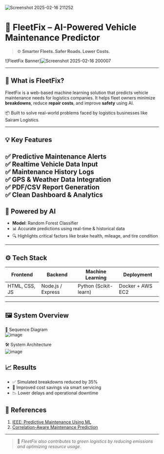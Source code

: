 ![Screenshot 2025-02-16 211252](https://github.com/user-attachments/assets/133233e1-5ad4-4b30-bb58-989c8e26a62d)
# 🚛 FleetFix – AI-Powered Vehicle Maintenance Predictor

> ⚙️ **Smarter Fleets. Safer Roads. Lower Costs.**

![FleetFix Banner]![Screenshot 2025-02-16 200007](https://github.com/user-attachments/assets/571f9d2b-90d2-4a60-9767-f5fa9343c861)
 <!-- 📸 Add a clean project banner here -->

---

## 🚀 What is FleetFix?

FleetFix is a web-based machine learning solution that predicts vehicle maintenance needs for logistics companies. It helps fleet owners minimize **breakdowns**, reduce **repair costs**, and improve **safety** using AI.

📦 Built to solve real-world problems faced by logistics businesses like Sairam Logistics.

---

## 💡 Key Features

✅ Predictive Maintenance Alerts  
✅ Realtime Vehicle Data Input  
✅ Maintenance History Logs  
✅ GPS & Weather Data Integration  
✅ PDF/CSV Report Generation  
✅ Clean Dashboard & Analytics
---

## 🧠 Powered by AI

- **Model**: Random Forest Classifier  
- 📊 Accurate predictions using real-time & historical data  
- 🔍 Highlights critical factors like brake health, mileage, and tire condition

---

## ⚙️ Tech Stack

| Frontend       | Backend          | Machine Learning     | Deployment         |
|----------------|------------------|------------------------|---------------------|
| HTML, CSS, JS  | Node.js / Express | Python (Scikit-learn) | Docker + AWS EC2    |

---

## 🖼️ System Overview

📌 Sequence Diagram  
![image](https://github.com/user-attachments/assets/24dec01d-85cf-46fc-ae1f-4104de731dbe)



🛠️ System Architecture  
![image](https://github.com/user-attachments/assets/83969f15-e5d8-4d82-b814-a6e747b92f0e)


## 📈 Results

- ✅ Simulated breakdowns reduced by 35%  
- 💸 Improved cost savings via smart servicing  
- 📉 Lower delays and operational downtime

## 🔗 References

1. [IEEE: Predictive Maintenance Using ML](https://ieeexplore.ieee.org/document/10823713)  
2. [Correlation-Aware Maintenance Prediction](https://ieeexplore.ieee.org/document/10818662)

---

> 💚 *FleetFix also contributes to green logistics by reducing emissions and optimizing resource usage.*

